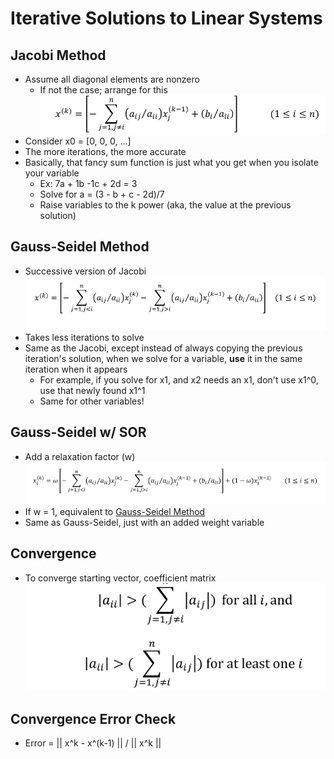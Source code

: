 # Iterative Solutions to Linear Systems

## Jacobi Method
- Assume all diagonal elements are nonzero
  - If not the case; arrange for this
![](img/jacobi.png)
- Consider x0 = \[0, 0, 0, ...\]
- The more iterations, the more accurate
- Basically, that fancy sum function is just what you get when you isolate your variable
  - Ex: 7a + 1b -1c + 2d = 3
  - Solve for a = (3 - b + c - 2d)/7
  - Raise variables to the k power (aka, the value at the previous solution)

## Gauss-Seidel Method
- Successive version of Jacobi
![](img/gauss_seidel.png)
- Takes less iterations to solve
- Same as the Jacobi, except instead of always copying the previous iteration's solution, when we solve for a variable, **use** it in the same iteration when it appears
  - For example, if you solve for x1, and x2 needs an x1, don't use x1^0, use that newly found x1^1
  - Same for other variables!

## Gauss-Seidel w/ SOR
- Add a relaxation factor (w)
![](img/gauss_seidel_sor.png)
- If w = 1, equivalent to [Gauss-Seidel Method](##-Gauss-Seidel-Method)
- Same as Gauss-Seidel, just with an added weight variable

## Convergence
- To converge starting vector, coefficient matrix
![](img/convergence.png)

## Convergence Error Check
- Error = || x^k - x^(k-1) || / || x^k ||
